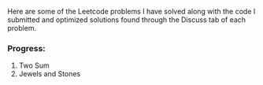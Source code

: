 Here are some of the Leetcode problems I have solved along with the code I submitted and optimized solutions found through the Discuss tab of each problem.

### Progress:
1. Two Sum
771. Jewels and Stones
